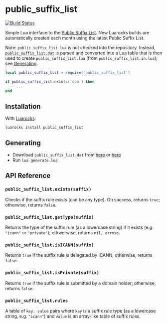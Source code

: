 public_suffix_list
==================

[![Build Status](https://travis-ci.org/squeek502/lua-public_suffix_list.svg?branch=master)](https://travis-ci.org/squeek502/lua-public_suffix_list)

Simple Lua interface to the [Public Suffix List](https://publicsuffix.org/). New Luarocks builds are automatically created each month using the latest Public Suffix List.

Note: `public_suffix_list.lua` is not checked into the repository. Instead, [`public_suffix_list.dat`](https://publicsuffix.org/list/public_suffix_list.dat) is parsed and converted into a Lua table that is then used to create `public_suffix_list.lua` (from `public_suffix_list.in.lua`); see [Generating](#generating).

```lua
local public_suffix_list = require('public_suffix_list')

if public_suffix_list.exists('com') then
  -- ...
end
```

## Installation
With [Luarocks](https://luarocks.org):
```
luarocks install public_suffix_list
```

## Generating
- Download `public_suffix_list.dat` from [here](https://publicsuffix.org/list/public_suffix_list.dat) or [here](https://raw.githubusercontent.com/publicsuffix/list/HEAD/public_suffix_list.dat)
- Run `lua generate.lua`

## API Reference

### `public_suffix_list.exists(suffix)`
Checks if the suffix rule exists (can be any type). On success, returns `true`; otherwise, returns `false`.

### `public_suffix_list.getType(suffix)`
Returns the type of the suffix rule (as a lowercase string) if it exists (e.g. `"icann"` or `"private"`); othwerwise, returns `nil, errmsg`.

### `public_suffix_list.isICANN(suffix)`
Returns `true` if the suffix rule is delegated by ICANN; otherwise, returns `false`.

### `public_suffix_list.isPrivate(suffix)`
Returns `true` if the suffix rule is submitted by a domain holder; otherwise, returns `false`.

### `public_suffix_list.rules`
A table of `key, value` pairs where `key` is a suffix rule type (as a lowercase string, e.g. `"icann"`) and `value` is an array-like table of suffix rules.
